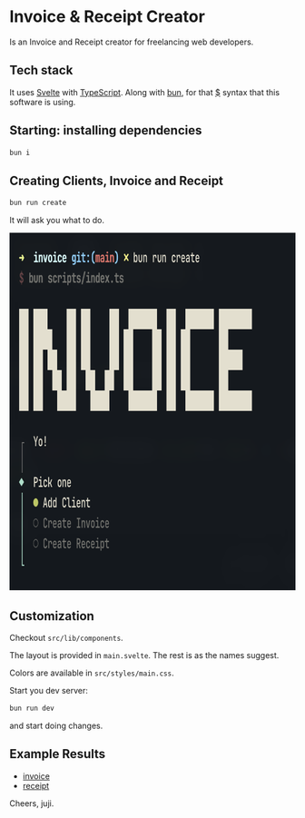 # Invoice & Receipt Creator

Is an Invoice and Receipt creator for freelancing web developers.


## Tech stack

It uses [Svelte](https://svelte.dev/) with [TypeScript](https://www.typescriptlang.org/).
Along with [bun](https://bun.sh/), for that [$](https://bun.sh/guides/runtime/shell) syntax that this software is using.

## Starting: installing dependencies

```zsh
bun i
```

## Creating Clients, Invoice and Receipt

```zsh
bun run create
```

It will ask you what to do.

<p align="center">
  <img width="842" height="630" src="https://raw.githubusercontent.com/juji/invoice/refs/heads/main/static/screenshot.png">
</p>

## Customization

Checkout `src/lib/components`.

The layout is provided in `main.svelte`. The rest is as the names suggest.

Colors are available in `src/styles/main.css`.

Start you dev server:

```zsh
bun run dev
```
and start doing changes.

## Example Results

- [invoice](https://github.com/juji/invoice/blob/main/static/asdf-inv-2025.01.06-1.pdf)
- [receipt](https://github.com/juji/invoice/blob/main/static/asdf-receipt-2025.01.07-1.pdf)

Cheers, juji.
